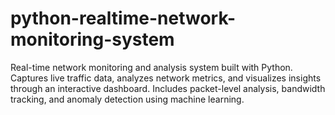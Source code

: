 # python-realtime-network-monitoring-system
Real-time network monitoring and analysis system built with Python. Captures live traffic data, analyzes network metrics, and visualizes insights through an interactive dashboard. Includes packet-level analysis, bandwidth tracking, and anomaly detection using machine learning.
